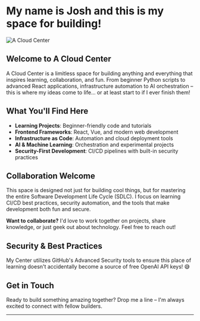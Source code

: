 # My name is Josh and this is my space for building!
![A Cloud Center](https://github.com/user-attachments/assets/43196f63-33bb-4f67-be5b-76fbaeb2ccd9)

## Welcome to A Cloud Center

A Cloud Center is a limitless space for building anything and everything that inspires learning, collaboration, and fun. From beginner Python scripts to advanced React applications, infrastructure automation to AI orchestration – this is where my ideas come to life... or at least start to if I ever finish them!

## What You'll Find Here

- **Learning Projects**: Beginner-friendly code and tutorials
- **Frontend Frameworks**: React, Vue, and modern web development
- **Infrastructure as Code**: Automation and cloud deployment tools
- **AI & Machine Learning**: Orchestration and experimental projects
- **Security-First Development**: CI/CD pipelines with built-in security practices

## Collaboration Welcome

This space is designed not just for building cool things, but for mastering the entire Software Development Life Cycle (SDLC). I focus on learning CI/CD best practices, security automation, and the tools that make development both fun and secure.

**Want to collaborate?** I'd love to work together on projects, share knowledge, or just geek out about technology. Feel free to reach out!

## Security & Best Practices

My Center utilizes GitHub's Advanced Security tools to ensure this place of learning doesn't accidentally become a source of free OpenAI API keys! 😅

## Get in Touch

Ready to build something amazing together? Drop me a line – I'm always excited to connect with fellow builders.

---
